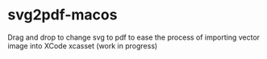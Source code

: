 # svg2pdf-macos
Drag and drop to change svg to pdf to ease the process of importing vector image into XCode xcasset (work in progress)
